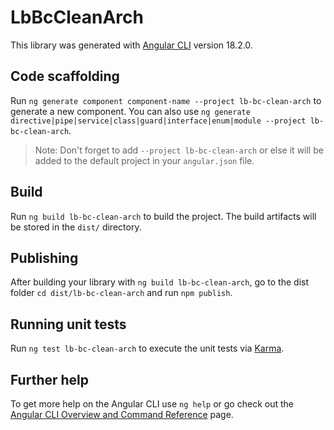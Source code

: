 # LbBcCleanArch

This library was generated with [Angular CLI](https://github.com/angular/angular-cli) version 18.2.0.

## Code scaffolding

Run `ng generate component component-name --project lb-bc-clean-arch` to generate a new component. You can also use `ng generate directive|pipe|service|class|guard|interface|enum|module --project lb-bc-clean-arch`.
> Note: Don't forget to add `--project lb-bc-clean-arch` or else it will be added to the default project in your `angular.json` file. 

## Build

Run `ng build lb-bc-clean-arch` to build the project. The build artifacts will be stored in the `dist/` directory.

## Publishing

After building your library with `ng build lb-bc-clean-arch`, go to the dist folder `cd dist/lb-bc-clean-arch` and run `npm publish`.

## Running unit tests

Run `ng test lb-bc-clean-arch` to execute the unit tests via [Karma](https://karma-runner.github.io).

## Further help

To get more help on the Angular CLI use `ng help` or go check out the [Angular CLI Overview and Command Reference](https://angular.dev/tools/cli) page.
